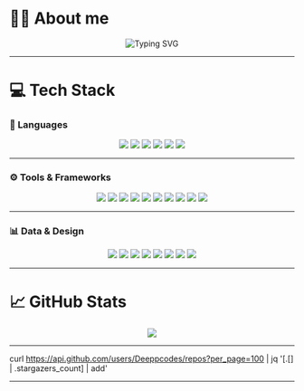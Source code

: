 # 👩‍💻 About me

<!-- Typing SVG Banner -->
<p align="center">
  <img src="https://readme-typing-svg.herokuapp.com?font=Fira+Code&weight=800&size=24&pause=1000&color=F7A8B8&center=true&vCenter=true&width=600&lines=Hi%2C+I'm+Deepika+Anbalagan!;CS+%40+University+of+Waterloo!;Software+Developer!" alt="Typing SVG" />
</p>

---

# 💻 Tech Stack

### 🧠 Languages
<p align="center">
  <img src="https://img.shields.io/badge/C-%2300599C.svg?style=for-the-badge&logo=c&logoColor=white"/>
  <img src="https://img.shields.io/badge/C++-%2300599C.svg?style=for-the-badge&logo=c%2B%2B&logoColor=white"/>
  <img src="https://img.shields.io/badge/Python-FFD1DC?style=for-the-badge&logo=python&logoColor=4B8BBE"/>
  <img src="https://img.shields.io/badge/JavaScript-FFB6C1.svg?style=for-the-badge&logo=javascript&logoColor=black"/>
  <img src="https://img.shields.io/badge/HTML5-FF69B4.svg?style=for-the-badge&logo=html5&logoColor=white"/>
  <img src="https://img.shields.io/badge/CSS3-FFC0CB.svg?style=for-the-badge&logo=css3&logoColor=white"/>
</p>

---

### ⚙️ Tools & Frameworks
<p align="center">
  <img src="https://img.shields.io/badge/React-FFB6C1?style=for-the-badge&logo=react&logoColor=white"/>
  <img src="https://img.shields.io/badge/TailwindCSS-FF69B4?style=for-the-badge&logo=tailwind-css&logoColor=white"/>
  <img src="https://img.shields.io/badge/Node.js-FFD1DC?style=for-the-badge&logo=node.js&logoColor=white"/>
  <img src="https://img.shields.io/badge/Vite-FFB6C1?style=for-the-badge&logo=vite&logoColor=white"/>
  <img src="https://img.shields.io/badge/MySQL-FF69B4?style=for-the-badge&logo=mysql&logoColor=white"/>
  <img src="https://img.shields.io/badge/Git-FFC0CB?style=for-the-badge&logo=git&logoColor=white"/>
  <img src="https://img.shields.io/badge/GitHub-FFB6C1?style=for-the-badge&logo=github&logoColor=white"/>
  <img src="https://img.shields.io/badge/Postman-FFD1DC?style=for-the-badge&logo=postman&logoColor=white"/>
  <img src="https://img.shields.io/badge/Kubernetes-FF69B4?style=for-the-badge&logo=kubernetes&logoColor=white"/>
  <img src="https://img.shields.io/badge/Google%20Cloud-FFB6C1?style=for-the-badge&logo=google-cloud&logoColor=white"/>
</p>

---

### 📊 Data & Design
<p align="center">
  <img src="https://img.shields.io/badge/NumPy-FFC0CB?style=for-the-badge&logo=numpy&logoColor=white"/>
  <img src="https://img.shields.io/badge/Pandas-FF69B4?style=for-the-badge&logo=pandas&logoColor=white"/>
  <img src="https://img.shields.io/badge/Plotly-FFB6C1?style=for-the-badge&logo=plotly&logoColor=white"/>
  <img src="https://img.shields.io/badge/Matplotlib-FFD1DC?style=for-the-badge&logo=matplotlib&logoColor=black"/>
  <img src="https://img.shields.io/badge/Scikit--Learn-FFC0CB?style=for-the-badge&logo=scikit-learn&logoColor=white"/>
  <img src="https://img.shields.io/badge/Figma-FF69B4?style=for-the-badge&logo=figma&logoColor=white"/>
  <img src="https://img.shields.io/badge/Canva-FFB6C1?style=for-the-badge&logo=canva&logoColor=white"/>
  <img src="https://img.shields.io/badge/Adobe-FFD1DC?style=for-the-badge&logo=adobe&logoColor=white"/>
</p>

---

# 📈 GitHub Stats

<p align="center">
  <img src="https://github-readme-stats.vercel.app/api/top-langs/?username=Deeppcodes&theme=tokyonight&layout=compact&hide_border=false" />
</p>

---

curl https://api.github.com/users/Deeppcodes/repos?per_page=100 | jq '[.[] | .stargazers_count] | add'

---
<!-- Baby Pink Header Divider -->
<!-- p align="center">
  <img src="https://capsule-render.vercel.app/api?type=waving&color=ffb6c1&height=120&section=header&fontAlign=50&fontSize=40&fontColor=ffffff" />
</p>



---

<p align="center">
  <img src="https://visitcount.itsvg.in/api?id=Deeppcodes&icon=0&color=ffb6c1" />
</p>

<!-- Footer -->
<!--p align="center">
  <img src="https://capsule-render.vercel.app/api?type=waving&color=ffb6c1&height=120&section=footer"/>
</p>

<!---
Deeppcodes/Deeppcodes is a ✨ special ✨ repository because its `README.md` (this file) appears on your GitHub profile.
You can click the Preview link to take a look at your changes.
--->
